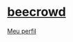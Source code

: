 # [beecrowd](https://www.beecrowd.com.br/)

[Meu perfil](https://www.beecrowd.com.br/judge/pt/profile/637155)
